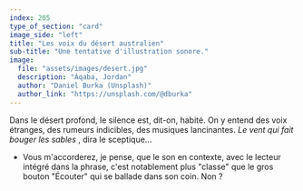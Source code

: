 ```yaml
---
index: 205
type_of_section: "card"
image_side: "left"
title: "Les voix du désert australien"
sub-title: "Une tentative d'illustration sonore."
image:
  file: "assets/images/desert.jpg"
  description: "Áqaba, Jordan"
  author: "Daniel Burka (Unsplash)"
  author_link: "https://unsplash.com/@dburka"
---
```

   <p class="text-intro">Dans le désert profond, le silence est, dit-on, habité. On y entend <span data-end="81701" data-start="72436" data-url="https://www.bac-a-sable.eu/platypus/static/sounds/chant.mp3" class="soundcite soundcite-loaded soundcite-play">des voix étranges</span>, des rumeurs indicibles, des <span class="soundcite" data-url="https://www.bac-a-sable.eu/platypus/static/sounds/digeridoo.mp3" data-start="0" data-end="110000" data-plays="1">musiques lancinantes</span>. <em>Le vent qui fait bouger les sables </em>, dira le sceptique...</p>
<ul class="flexblock border">
   <li class="fadeIn slow">Vous m'accorderez, je pense, que le son en contexte, avec le lecteur intégré dans la phrase, c'est notablement plus "classe" que le gros bouton "Écouter" qui se ballade dans son coin. Non ?</li>
</ul>
      
